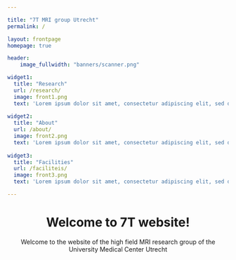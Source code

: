```yaml
---

title: "7T MRI group Utrecht"
permalink: /

layout: frontpage
homepage: true

header:
    image_fullwidth: "banners/scanner.png"

widget1:
  title: "Research"
  url: /research/
  image: front1.png
  text: 'Lorem ipsum dolor sit amet, consectetur adipiscing elit, sed do eiusmod tempor incididunt ut labore et dolore magna aliqua. Ut enim ad minim veniam, quis nostrud exercitation ullamco laboris nisi ut aliquip ex ea commodo consequat.'
  
widget2:
  title: "About"
  url: /about/
  image: front2.png
  text: 'Lorem ipsum dolor sit amet, consectetur adipiscing elit, sed do eiusmod tempor incididunt ut labore et dolore magna aliqua. Ut enim ad minim veniam, quis nostrud exercitation ullamco laboris nisi ut aliquip ex ea commodo consequat.'
  
widget3:
  title: "Facilities"
  url: /faciliteis/
  image: front3.png
  text: 'Lorem ipsum dolor sit amet, consectetur adipiscing elit, sed do eiusmod tempor incididunt ut labore et dolore magna aliqua. Ut enim ad minim veniam, quis nostrud exercitation ullamco laboris nisi ut aliquip ex ea commodo consequat.'

---
```


<div align="center" ><h1>Welcome to 7T website!</h1></div>
<div align="center" >Welcome to the website of the high field MRI research group of the University Medical Center Utrecht</div>




